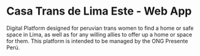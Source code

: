 # Casa Trans de Lima Este - Web App

Digital Platform designed for peruvian trans women to find a home or safe space in Lima, as well as for any willing allies to offer up a home or space for them. This platform is intended to be managed by the ONG Presente Perú.
